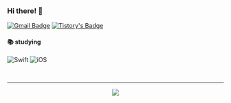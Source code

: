 ### Hi there! 👋


[![Gmail Badge](https://img.shields.io/badge/-Gmail-d14836?style=flat-square&logo=Gmail&logoColor=white&link=mailto:cheolhyunmun.dev@gmail.com)](mailto:cheolhyunmun.dev@gmail.com)
[![Tistory's Badge](https://github-readme-tistory-card.vercel.app/api/badge?name=Tistory&theme=dark)](https://cloverlaun.tistory.com/)

#### 📚 studying 

<img alt="Swift" src ="https://img.shields.io/badge/Swift-F05138.svg?&style=for-the-badge&logo=Swift&logoColor=white"/> <img alt="iOS" src ="https://img.shields.io/badge/iOS-000000.svg?&style=for-the-badge&logo=Apple&logoColor=white"/>


<br/>


<!-- 
  # 💪 Skills & Tools 🛠

  <img src="https://img.shields.io/badge/Delphi-EE1F35?style=plastic&logo=Delphi&logoColor=white"/> <img src="https://img.shields.io/badge/MsSQL-CC2927?style=plastic&logo=Microsoft-SQL-Server&logoColor=white"/>

  <img src="https://img.shields.io/badge/Spring-6DB33F?style=plastic&logo=Spring&logoColor=white"/> <img src="https://img.shields.io/badge/Gradle-02303A?style=plastic&logo=Gradle&logoColor=white"/> -->

<hr/>

<p align="center">
  <img src="https://github-readme-stats.vercel.app/api?username=zooxop&show_icons=true&theme=dracula&include_all_commits=true"/>
</p>
